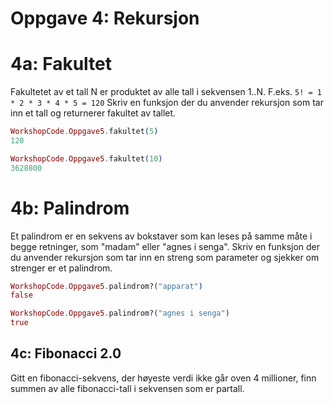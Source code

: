 # Oppgave 4: Rekursjon

# 4a: Fakultet
Fakultetet av et tall N er produktet av alle tall i sekvensen 1..N. 
F.eks. `5! = 1 * 2 * 3 * 4 * 5 = 120`
Skriv en funksjon der du anvender rekursjon som tar inn et tall og returnerer fakultet av tallet.

```elixir
WorkshopCode.Oppgave5.fakultet(5)
120

WorkshopCode.Oppgave5.fakultet(10)
3628800
```

# 4b: Palindrom
Et palindrom er en sekvens av bokstaver som kan leses på samme måte i begge retninger, som "madam" eller "agnes i senga". 
Skriv en funksjon der du anvender rekursjon som tar inn en streng som parameter og sjekker om strenger er et palindrom. 

```elixir
WorkshopCode.Oppgave5.palindrom?("apparat")
false

WorkshopCode.Oppgave5.palindrom?("agnes i senga")
true
```

## 4c: Fibonacci 2.0

Gitt en fibonacci-sekvens, der høyeste verdi ikke går oven 4 millioner, finn summen av alle fibonacci-tall i sekvensen som er partall. 
